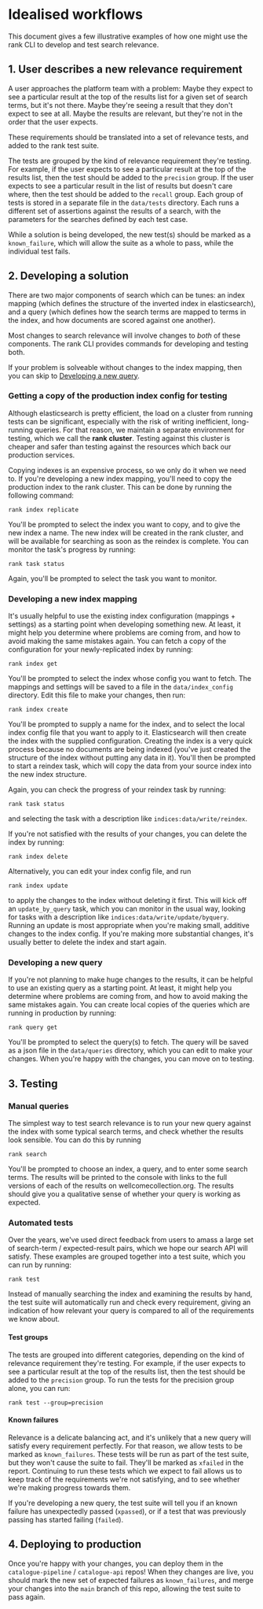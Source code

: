 # Idealised workflows

This document gives a few illustrative examples of how one might use the rank CLI to develop and test search relevance.

## 1. User describes a new relevance requirement

A user approaches the platform team with a problem: Maybe they expect to see a particular result at the top of the results list for a given set of search terms, but it's not there. Maybe they're seeing a result that they don't expect to see at all. Maybe the results are relevant, but they're not in the order that the user expects.

These requirements should be translated into a set of relevance tests, and added to the rank test suite.

The tests are grouped by the kind of relevance requirement they're testing. For example, if the user expects to see a particular result at the top of the results list, then the test should be added to the `precision` group. If the user expects to see a particular result in the list of results but doesn't care where, then the test should be added to the `recall` group. Each group of tests is stored in a separate file in the `data/tests` directory. Each runs a different set of assertions against the results of a search, with the parameters for the searches defined by each test case.

While a solution is being developed, the new test(s) should be marked as a `known_failure`, which will allow the suite as a whole to pass, while the individual test fails.

## 2. Developing a solution

There are two major components of search which can be tunes: an index mapping (which defines the structure of the inverted index in elasticsearch), and a query (which defines how the search terms are mapped to terms in the index, and how documents are scored against one another).

Most changes to search relevance will involve changes to _both_ of these components. The rank CLI provides commands for developing and testing both.

If your problem is solveable without changes to the index mapping, then you can skip to [Developing a new query](#developing-a-new-query).

### Getting a copy of the production index config for testing

Although elasticsearch is pretty efficient, the load on a cluster from running tests can be significant, especially with the risk of writing inefficient, long-running queries. For that reason, we maintain a separate environment for testing, which we call the **rank cluster**. Testing against this cluster is cheaper and safer than testing against the resources which back our production services.

Copying indexes is an expensive process, so we only do it when we need to. If you're developing a new index mapping, you'll need to copy the production index to the rank cluster. This can be done by running the following command:

```console
rank index replicate
```

You'll be prompted to select the index you want to copy, and to give the new index a name. The new index will be created in the rank cluster, and will be available for searching as soon as the reindex is complete. You can monitor the task's progress by running:

```console
rank task status
```

Again, you'll be prompted to select the task you want to monitor.

### Developing a new index mapping

It's usually helpful to use the existing index configuration (mappings + settings) as a starting point when developing something new. At least, it might help you determine where problems are coming from, and how to avoid making the same mistakes again. You can fetch a copy of the configuration for your newly-replicated index by running:

```console
rank index get
```

You'll be prompted to select the index whose config you want to fetch. The mappings and settings will be saved to a file in the `data/index_config` directory. Edit this file to make your changes, then run:

```console
rank index create
```

You'll be prompted to supply a name for the index, and to select the local index config file that you want to apply to it. Elasticsearch will then create the index with the supplied configuration. Creating the index is a very quick process because no documents are being indexed (you've just created the structure of the index without putting any data in it). You'll then be prompted to start a reindex task, which will copy the data from your source index into the new index structure.

Again, you can check the progress of your reindex task by running:

```console
rank task status
```

and selecting the task with a description like `indices:data/write/reindex`.

If you're not satisfied with the results of your changes, you can delete the index by running:

```console
rank index delete
```

Alternatively, you can edit your index config file, and run

```console
rank index update
```

to apply the changes to the index without deleting it first. This will kick off an `update_by_query` task, which you can monitor in the usual way, looking for tasks with a description like `indices:data/write/update/byquery`. Running an update is most appropriate when you're making small, additive changes to the index config. If you're making more substantial changes, it's usually better to delete the index and start again.

### Developing a new query

If you're not planning to make huge changes to the results, it can be helpful to use an existing query as a starting point. At least, it might help you determine where problems are coming from, and how to avoid making the same mistakes again. You can create local copies of the queries which are running in production by running:

```console
rank query get
```

You'll be prompted to select the query(s) to fetch. The query will be saved as a json file in the `data/queries` directory, which you can edit to make your changes. When you're happy with the changes, you can move on to testing.

## 3. Testing

### Manual queries

The simplest way to test search relevance is to run your new query against the index with some typical search terms, and check whether the results look sensible. You can do this by running

```console
rank search
```

You'll be prompted to choose an index, a query, and to enter some search terms. The results will be printed to the console with links to the full versions of each of the results on wellcomecollection.org. The results should give you a qualitative sense of whether your query is working as expected.

### Automated tests

Over the years, we've used direct feedback from users to amass a large set of search-term / expected-result pairs, which we hope our search API will satisfy. These examples are grouped together into a test suite, which you can run by running:

```console
rank test
```

Instead of manually searching the index and examining the results by hand, the test suite will automatically run and check every requirement, giving an indication of how relevant your query is compared to all of the requirements we know about.

#### Test groups

The tests are grouped into different categories, depending on the kind of relevance requirement they're testing. For example, if the user expects to see a particular result at the top of the results list, then the test should be added to the `precision` group. To run the tests for the precision group alone, you can run:

```console
rank test --group=precision
```

#### Known failures

Relevance is a delicate balancing act, and it's unlikely that a new query will satisfy every requirement perfectly. For that reason, we allow tests to be marked as `known_failures`. These tests will be run as part of the test suite, but they won't cause the suite to fail. They'll be marked as `xfailed` in the report. Continuing to run these tests which we expect to fail allows us to keep track of the requirements we're not satisfying, and to see whether we're making progress towards them.

If you're developing a new query, the test suite will tell you if an known failure has unexpectedly passed (`xpassed`), or if a test that was previously passing has started failing (`failed`).

## 4. Deploying to production

Once you're happy with your changes, you can deploy them in the `catalogue-pipeline` / `catalogue-api` repos! When they changes are live, you should mark the new set of expected failures as `known_failures`, and merge your changes into the `main` branch of this repo, allowing the test suite to pass again.
